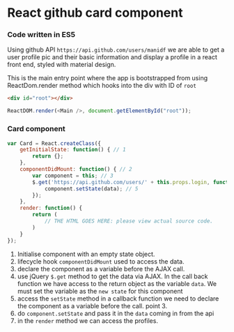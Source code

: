 # React github card component
### Code written in ES5
Using github API `https://api.github.com/users/manidf` we are able to get a user profile pic and their basic information and display a profile in a react front end, styled with material design.

This is the main entry point where the app is bootstrapped from using ReactDom.render method which hooks into the div with ID of `root`
```html
<div id="root"></div>
```

```javascript
ReactDOM.render(<Main />, document.getElementById("root"));
```

### Card component
```javascript
var Card = React.createClass({
	getInitialState: function() { // 1
		return {};
	},
	componentDidMount: function() { // 2
		var component = this; // 3
		$.get('https://api.github.com/users/' + this.props.login, function(data) { // 4
			component.setState(data); // 5
		});
	},
	render: function() {
		return (
			// THE HTML GOES HERE: please view actual source code.
		)
	}
});
```
1. Initialise component with an empty state object.
2. lifecycle hook `componentDidMount` used to access the data.
3. declare the component as a variable before the AJAX call.
4. use jQuery `$.get` method to get the data via AJAX. In the call back function we have access to the return object as the variable `data`. We must set the variable as the `new state` for this component
5. access the `setState` method in a callback function we need to declare the component as a variable before the call. point 3.
6. do `component.setState` and pass it in the `data` coming in from the api
7. in the `render` method we can access the profiles.
